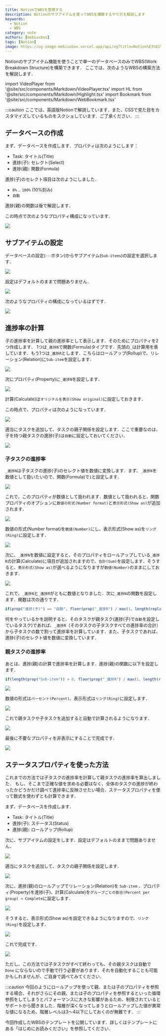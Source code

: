 ```yaml
---
title: NotionでWBSを管理する
description: Notionのサブアイテムを使ってWBSを構築するやり方を解説します
keywords:
  - Notion
  - WBS
category: note
authors: [mebiusbox]
tags: [Notion]
image: https://og-image-mebiusbox.vercel.app/api/og?title=Notion%E3%81%A7WBS%E3%82%92%E7%AE%A1%E7%90%86%E3%81%99%E3%82%8B&subtitle=Notion%E3%81%AE%E3%82%B5%E3%83%96%E3%82%A2%E3%82%A4%E3%83%86%E3%83%A0%E3%82%92%E4%BD%BF%E3%81%A3%E3%81%A6WBS%E3%82%92%E6%A7%8B%E7%AF%89%E3%81%99%E3%82%8B%E3%82%84%E3%82%8A%E6%96%B9%E3%82%92%E8%A7%A3%E8%AA%AC%E3%81%97%E3%81%BE%E3%81%99&date=2023%2F01%2F17&tags=Notion
---
```


Notionのサブアイテム機能を使うことで単一のデータベースのみでWBS(Work Breakdown Structure)を構築できます．
ここでは、次のようなWBSの構築方法を解説します．

<!-- truncate -->

import VideoPlayer from '@site/src/components/Markdown/VideoPlayer.tsx'
import HL from '@site/src/components/Markdown/Highlight.tsx'
import Bookmark from '@site/src/components/Markdown/WebBookmark.tsx'

<VideoPlayer url='/img/post/2023-01-17-Notion-WBS.mp4' />

:::caution
ここでは、英語版Notionで解説しています．また、CSSで見た目をカスタマイズしているものをスクショしています．ご了承ください．
:::

## データベースの作成

まず、データベースを作成します．プロパティは次のようにします：

- Task: タイトル(Title)
- 進捗(子): セレクト(Select)
- 進捗(親): 関数(Formula)

<p><HL>進捗(子)</HL>のセレクト項目は次のようにしました． </p>

- `0%` .. `100%` (10%刻み)
- `自動`

<p><HL>進捗(親)</HL>の関数は後で解説します．</p>

この時点で次のようなプロパティ構成になっています．

![](..\static\img\post\2023-01-17-notion-wbs-230117230900.png)


## サブアイテムの設定

データベースの設定(`･･･`ボタン)からサブアイテム(`Sub-items`)の設定を選択します．

![](..\static\img\post\2023-01-17-notion-wbs-230117231000.png)

設定はデフォルトのままで問題ありません．

![](..\static\img\post\2023-01-17-notion-wbs-230117231026.png)

次のようなプロパティの構成になっているはずです．

![](..\static\img\post\2023-01-17-notion-wbs-230117231127.png)


## 進捗率の計算

子の進捗率を計算して親の進捗率として表示します．そのためにプロパティを2つ作成します．
1つは`_進捗N`で関数(Formula)タイプです．先頭の`_`は計算用を表しています．もう1つは`_進捗R`とします．こちらはロールアップ(Rollup)で、リレーション(Relation)に`Sub-item`を設定します．

![](..\static\img\post\2023-01-17-notion-wbs-230117225647.png)

次にプロパティ(Property)に`_進捗N`を設定します．

![](..\static\img\post\2023-01-17-notion-wbs-230117225734.png)

計算(Calculate)は`オリジナルを表示(Show original)`に設定しておきます．

この時点で、プロパティは次のようになっています．

![](..\static\img\post\2023-01-17-notion-wbs-230117231537.png)

適当にタスクを追加して、タスクの親子関係を設定します．ここで重要なのは、子を持つ親タスクの<HL>進捗(子)</HL>は`自動`に設定しておいてください．

![](..\static\img\post\2023-01-17-notion-wbs-230117231646.png)


### 子タスクの進捗率

`_進捗N`は子タスクの<HL>進捗(子)</HL>のセレクト値を数値に変換します．まず、`_進捗N`を数値として扱いたいので、関数(Formula)で`1`と設定します．

![](..\static\img\post\2023-01-17-notion-wbs-230117232045.png)

これで、このプロパティが数値として扱われます．数値として扱われると、関数プロパティのオプションに`数値の形式(Number format)`と`表示形式(Show as)`が追加されます．

![](..\static\img\post\2023-01-17-notion-wbs-230117232215.png)

数値の形式(Number format)を`数値(Number)`にし、表示形式(Show as)を`リング(Ring)`に設定します．

![](..\static\img\post\2023-01-17-notion-wbs-230117232322.png)

次に、`_進捗N`を数値に設定すると、そのプロパティをロールアップしている`_進捗R`の計算(Calculate)に項目が追加されますので、`合計(Sum)`を設定します．そうすると、`表示形式(Show as)`が選べるようになりますが`数値(Number)`のままにしておきます．

![](..\static\img\post\2023-01-17-notion-wbs-230117232735.png)

これで、`_進捗N`と`_進捗R`がともに数値となりました．次に`_進捗N`の関数を設定します．関数は次の通りです．

```js
if(prop("進捗(子)") == "自動", floor(prop("_進捗R") / max(1, length(replaceAll(prop("Sub-item") + ",", "[^,]", "")))), toNumber(slice(prop("進捗(子)"), 0, -1)))
```

何をやっているかを説明すると、そのタスクが親タスク(<HL>進捗(子)</HL>で`自動`を設定しているタスク)であれば、`_進捗R`（そのタスクの子タスクすべての進捗率の合計）から子タスクの数で割って進捗率を計算しています．また、子タスクであれば、<HL>進捗(子)</HL>のセレクト値を数値に変換しています．


### 親タスクの進捗率

あとは、<HL>進捗(親)</HL>の計算で進捗率を計算します．<HL>進捗(親)</HL>の関数に以下を設定します．

```js
if(length(prop("Sub-item")) > 0, floor(prop("_進捗R") / max(1, length(replaceAll(prop("Sub-item") + ",", "[^,]", "")))), prop("_進捗N")) / 100
```

![](..\static\img\post\2023-01-17-notion-wbs-230117234022.png)

数値の形式は`パーセント(Percent)`、表示形式は`リング(Ring)`に設定します．

![](..\static\img\post\2023-01-17-notion-wbs-230117234120.png)

これで親タスクや子タスクを追加すると自動で計算されるようになります．

![](..\static\img\post\2023-01-17-notion-wbs-230117234223.png)

最後に不要なプロパティを非表示にすることで完成です．

![](..\static\img\post\2023-01-17-notion-wbs-230117234330.png)


## ステータスプロパティを使った方法

これまでの方法では子タスクの進捗率を計算して親タスクの進捗率を算出しました．
もし、そこまで正確な値を求める必要はなく、全体のタスクの進捗が終わったかどうかだけ調べて進捗率に反映させたい場合、ステータスプロパティを使って数式を使わずとも計算できます．

まず、データベースを作成します．

- Task: タイトル(Title)
- 進捗(子): ステータス(Status)
- 進捗(親): ロールアップ(Rollup)

次に、サブアイテムの設定をします．設定はデフォルトのままで問題ありません．

![](..\static\img\post\2023-01-17-notion-wbs-230117235400.png)

適当にタスクを追加して、タスクの親子関係を設定します．

![](..\static\img\post\2023-01-17-notion-wbs-230117235544.png)

次に、<HL>進捗(親)</HL>のロールアップでリレーション(Relation)を `Sub-item` 、プロパティ(Property)を<HL>進捗(子)</HL>、計算(Calculate)を`グループごとの割合(Percent per group) → Complete`に設定します．

![](..\static\img\post\2023-01-17-notion-wbs-230117235803.png)

そうすると、表示形式(Show as)を設定できるようになりますので、`リング(Ring)`を設定します．

![](..\static\img\post\2023-01-17-notion-wbs-230117235912.png)

これで完成です．

![](..\static\img\post\2023-01-17-notion-wbs-230118000036.png)

ただし、この方法では子タスクがすべて終わっても、その親タスクは自動で `Done` にならないので手動で行う必要があります．それを自動化することも可能かもしれませんが、ご自身で調べてみてください．

:::caution
今回のようにロールアップを使って親、または子のプロパティを参照する場合、それがさらにその親、または子のプロパティを参照するといった循環参照をしてしまうとパフォーマンスに大きな影響があるため、制限されているとサポートから聞きました．階層が深くなってしまうとロールアップした値が異常な値になるため、階層レベルは3～4以下にしておくのが無難です．
:::

今回作成したWBSのテンプレートを公開しています．詳しくはテンプレートにある「はじめにお読みください」を参照してください．

<Bookmark name="WBS | mebiusbox.notion.site" url="https://mebiusbox.notion.site/WBS-c33e10534921465d93f6604948302c81" description="Notion用 WBS (Work Breakdown Structure)のテンプレートです" />

